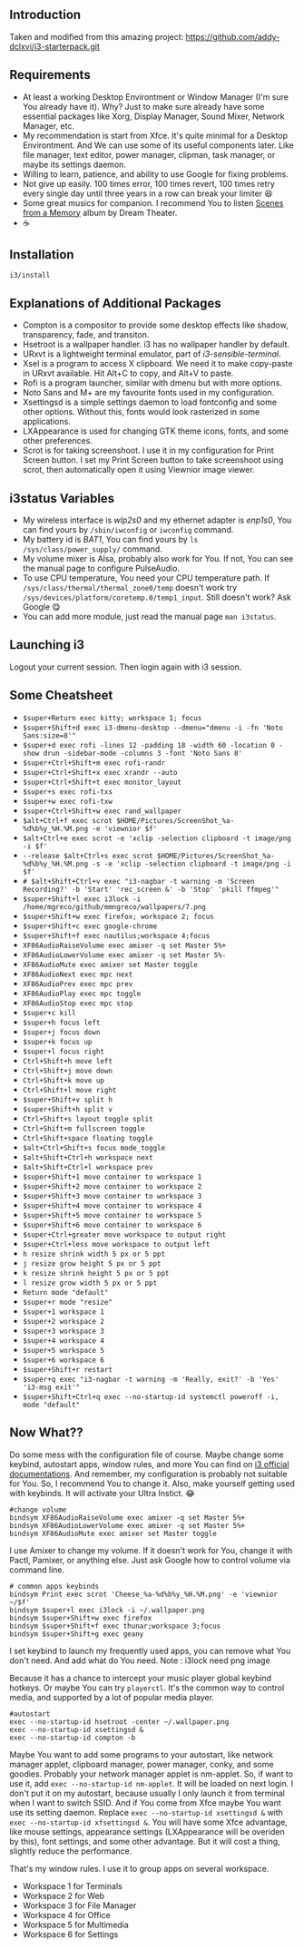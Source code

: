 ## Introduction

Taken and modified from this amazing project:
https://github.com/addy-dclxvi/i3-starterpack.git

## Requirements

- At least a working Desktop Environtment or Window Manager (I'm sure You
  already have it). Why? Just to make sure already have some essential packages
  like Xorg, Display Manager, Sound Mixer, Network Manager, etc.
- My recommendation is start from Xfce. It's quite minimal for a Desktop
  Environtment. And We can use some of its useful components later. Like file
  manager, text editor, power manager, clipman, task manager, or maybe its
  settings daemon.
- Willing to learn, patience, and ability to use Google for fixing problems.
- Not give up easily. 100 times error, 100 times revert, 100 times retry every
  single day until three years in a row can break your limiter :laughing:
- Some great musics for companion. I recommend You to listen [Scenes from a
  Memory](https://www.youtube.com/playlist?list=PL0tX8IvlqTFtpB-H5g_xDK2SXuDkixjva)
  album by Dream Theater.
- :coffee:

## Installation

```
i3/install
```

## Explanations of Additional Packages

- Compton is a compositor to provide some desktop effects like shadow,
  transparency, fade, and transiton.
- Hsetroot is a wallpaper handler. i3 has no wallpaper handler by default.
- URxvt is a lightweight terminal emulator, part of *i3-sensible-terminal*.
- Xsel is a program to access X clipboard. We need it to make copy-paste in
  URxvt available. Hit Alt+C to copy, and Alt+V to paste.
- Rofi is a program launcher, similar with dmenu but with more options.
- Noto Sans and M+ are my favourite fonts used in my configuration.
- Xsettingsd is a simple settings daemon to load fontconfig and some other
  options. Without this, fonts would look rasterized in some applications.
- LXAppearance is used for changing GTK theme icons, fonts, and some other
  preferences.
- Scrot is for taking screenshoot. I use it in my configuration for Print
  Screen button. I set my Print Screen button to take screenshoot using scrot,
  then automatically open it using Viewnior image viewer.

## i3status Variables

- My wireless interface is *wlp2s0* and my ethernet adapter is *enp1s0*, You can find yours by `/sbin/iwconfig` or `iwconfig` command.
- My battery id is *BAT1*, You can find yours by `ls /sys/class/power_supply/` command.
- My volume mixer is Alsa, probably also work for You. If not, You can see the manual page to configure PulseAudio.
- To use CPU temperature, You need your CPU temperature path.
If `/sys/class/thermal/thermal_zone0/temp` doesn't work try `/sys/devices/platform/coretemp.0/temp1_input`. Still doesn't work? Ask Google :yum:
- You can add more module, just read the manual page `man i3status`.

## Launching i3

Logout your current session. Then login again with i3 session.

## Some Cheatsheet

- `$super+Return exec kitty; workspace 1; focus`
- `$super+Shift+d exec i3-dmenu-desktop --dmenu="dmenu -i -fn 'Noto Sans:size=8'"`
- `$super+d exec rofi -lines 12 -padding 18 -width 60 -location 0 -show drun -sidebar-mode -columns 3 -font 'Noto Sans 8'`
- `$super+Ctrl+Shift+m exec rofi-randr`
- `$super+Ctrl+Shift+x exec xrandr --auto`
- `$super+Ctrl+Shift+t exec monitor_layout`
- `$super+s exec rofi-txs`
- `$super+w exec rofi-txw`
- `$super+Ctrl+Shift+w exec rand_wallpaper`
- `$alt+Ctrl+f exec scrot $HOME/Pictures/ScreenShot_%a-%d%b%y_%H.%M.png -e 'viewnior $f'`
- `$alt+Ctrl+e exec scrot -e 'xclip -selection clipboard -t image/png -i $f'`
- `--release $alt+Ctrl+s exec scrot $HOME/Pictures/ScreenShot_%a-%d%b%y_%H.%M.png -s -e 'xclip -selection clipboard -t image/png -i $f'`
- `# $alt+Shift+Ctrl+v exec "i3-nagbar -t warning -m 'Screen Recording?' -b 'Start' 'rec_screen &' -b 'Stop' 'pkill ffmpeg'"`
- `$super+Shift+l exec i3lock -i /home/mgreco/github/mmngreco/wallpapers/7.png`
- `$super+Shift+w exec firefox; workspace 2; focus`
- `$super+Shift+c exec google-chrome`
- `$super+Shift+f exec nautilus;workspace 4;focus`
- `XF86AudioRaiseVolume exec amixer -q set Master 5%+`
- `XF86AudioLowerVolume exec amixer -q set Master 5%-`
- `XF86AudioMute exec amixer set Master toggle`
- `XF86AudioNext exec mpc next`
- `XF86AudioPrev exec mpc prev`
- `XF86AudioPlay exec mpc toggle`
- `XF86AudioStop exec mpc stop`
- `$super+c kill`
- `$super+h focus left`
- `$super+j focus down`
- `$super+k focus up`
- `$super+l focus right`
- `Ctrl+Shift+h move left`
- `Ctrl+Shift+j move down`
- `Ctrl+Shift+k move up`
- `Ctrl+Shift+l move right`
- `$super+Shift+v split h`
- `$super+Shift+h split v`
- `Ctrl+Shift+s layout toggle split`
- `Ctrl+Shift+m fullscreen toggle`
- `Ctrl+Shift+space floating toggle`
- `$alt+Ctrl+Shift+s focus mode_toggle`
- `$alt+Shift+Ctrl+h workspace next`
- `$alt+Shift+Ctrl+l workspace prev`
- `$super+Shift+1 move container to workspace 1`
- `$super+Shift+2 move container to workspace 2`
- `$super+Shift+3 move container to workspace 3`
- `$super+Shift+4 move container to workspace 4`
- `$super+Shift+5 move container to workspace 5`
- `$super+Shift+6 move container to workspace 6`
- `$super+Ctrl+greater move workspace to output right`
- `$super+Ctrl+less move workspace to output left`
- `h resize shrink width 5 px or 5 ppt`
- `j resize grow height 5 px or 5 ppt`
- `k resize shrink height 5 px or 5 ppt`
- `l resize grow width 5 px or 5 ppt`
- `Return mode "default"`
- `$super+r mode "resize"`
- `$super+1 workspace 1`
- `$super+2 workspace 2`
- `$super+3 workspace 3`
- `$super+4 workspace 4`
- `$super+5 workspace 5`
- `$super+6 workspace 6`
- `$super+Shift+r restart`
- `$super+q exec "i3-nagbar -t warning -m 'Really, exit?' -b 'Yes' 'i3-msg exit'"`
- `$super+Shift+Ctrl+q exec --no-startup-id systemctl poweroff -i, mode "default"`

## Now What??
Do some mess with the configuration file of course.
Maybe change some keybind, autostart apps, window rules, and more You can find on
[i3 official documentations](https://i3wm.org/docs/userguide.html).
And remember, my configuration is probably not suitable for You. So, I recommend You to change it.
Also, make yourself getting used with keybinds. It will activate your Ultra Instict. :joy:
```
#change volume
bindsym XF86AudioRaiseVolume exec amixer -q set Master 5%+
bindsym XF86AudioLowerVolume exec amixer -q set Master 5%+
bindsym XF86AudioMute exec amixer set Master toggle
```
I use Amixer to change my volume. If it doesn't work for You, change it with Pactl, Pamixer, or anything else.
Just ask Google how to control volume via command line.
```
# common apps keybinds
bindsym Print exec scrot 'Cheese_%a-%d%b%y_%H.%M.png' -e 'viewnior ~/$f'
bindsym $super+l exec i3lock -i ~/.wallpaper.png
bindsym $super+Shift+w exec firefox
bindsym $super+Shift+f exec thunar;workspace 3;focus
bindsym $super+Shift+g exec geany
```
I set keybind to launch my frequently used apps, you can remove what You don't need.
And add what do You need. Note : i3lock need png image


Because it has a chance to intercept your music player global keybind hotkeys.
Or maybe You can try `playerctl`. It's the common way to control media, and
supported by a lot of popular media player.

```
#autostart
exec --no-startup-id hsetroot -center ~/.wallpaper.png
exec --no-startup-id xsettingsd &
exec --no-startup-id compton -b
```

Maybe You want to add some programs to your autostart, like network manager
applet, clipboard manager, power manager, conky, and some goodies. Probably
your network manager applet is nm-applet. So, if want to use it, add `exec
--no-startup-id nm-applet`. It will be loaded on next login. I don't put it on
my autostart, because usually I only launch it from terminal when I want to
switch SSID. And if You come from Xfce maybe You want use its setting daemon.
Replace `exec --no-startup-id xsettingsd &` with `exec --no-startup-id
xfsettingsd &`. You will have some Xfce advantage, like mouse settings,
appearance settings (LXAppearance will be overiden by this), font settings, and
some other advantage. But it will cost a thing, slightly reduce the
performance.

That's my window rules. I use it to group apps on several workspace.

- Workspace 1 for Terminals
- Workspace 2 for Web
- Workspace 3 for File Manager
- Workspace 4 for Office
- Workspace 5 for Multimedia
- Workspace 6 for Settings
